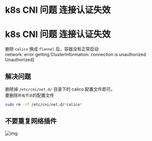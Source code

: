# k8s CNI 问题 连接认证失效

# k8s CNI 问题 连接认证失效
删除 `calico` 换成 `flannel` 后，容器没有正常启动  
network: error getting ClusterInformation: connection is unauthorized: Unauthorized]

## 解决问题
删除掉 `/etc/cni/net.d/` 目录下的 calico 配置文件即可。  
要删除`所有节点`的配置文件  
```sh
sudo rm -rf /etc/cni/net.d/*calico*
```

## 不要重复网络插件
![img](https://pic.jitudisk.com/public/2022/09/22/a4d8cc49f1c84.jpg)
